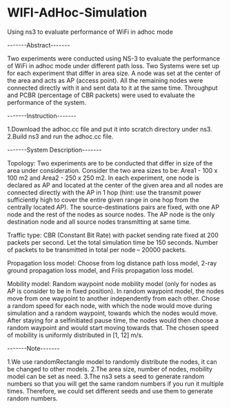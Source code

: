 # WIFI-AdHoc-Simulation
Using ns3 to evaluate performance of WiFi in adhoc mode


-------Abstract-------

Two experiments were conducted using NS-3 to evaluate the performance of WiFi in adhoc mode under different path loss. Two Systems were set up for each experiment that differ in area size. A node was set at the center of the area and acts as AP (access point). All the remaining nodes were connected directly with it and sent data to it at the same time. Throughput and PCBR (percentage of CBR packets) were used to evaluate the performance of the system. 


-------Instruction-------

1.Download the adhoc.cc file and put it into scratch directory under ns3.
2.Build ns3 and run the adhoc.cc file.


-------System Description-------

Topology: 
Two experiments are to be conducted that differ in size of the area under consideration. Consider the two area sizes to be: Area1 - 100 x 100 m2 and Area2 - 250 x 250 m2.
In each experiment, one node is declared as AP and located at the center of the given area and all nodes are connected directly with the AP in 1 hop (hint: use the transmit power sufficiently high to cover the entire given range in one hop from the centrally located AP).
The source-destinations pairs are fixed, with one AP node and the rest of the nodes as source nodes. The AP node is the only destination node and all source nodes transmitting at same time.

Traffic type: 
CBR (Constant Bit Rate) with packet sending rate fixed at 200 packets per second. Let the total simulation time be 150 seconds. Number of packets to be transmitted in total per node – 20000 packets.

Propagation loss model: 
Choose from log distance path loss model, 2-ray ground propagation loss model, and Friis propagation loss model.

Mobility model: 
Random waypoint node mobility model (only for nodes as AP is consider to be in fixed position). In random waypoint model, the nodes move from one waypoint to another independently from each other. Chose a random speed for each node, with which the node would move during simulation and a random waypoint, towards which the nodes would move. After staying for a selfinitiated pause time, the nodes would then choose a random waypoint and would start moving towards that. The chosen speed of mobility is uniformly distributed in [1, 12] m/s.


-------Note-------

1.We use randomRectangle model to randomly distribute the nodes, it can be changed to other models.
2.The area size, number of nodes, mobility model can be set as need.
3.The ns3 sets a seed to generate random numbers so that you will get the same random numbers if you run it multiple times. Therefore, we could set different seeds and use them to generate random numbers. 

